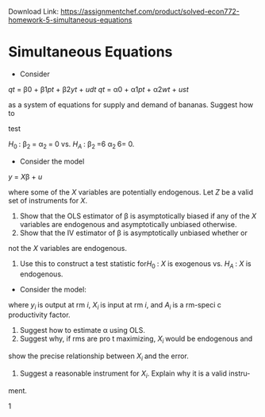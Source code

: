 Download Link: https://assignmentchef.com/product/solved-econ772-homework-5-simultaneous-equations
<br>
<h1>Simultaneous Equations</h1>

<ul>

 <li>Consider</li>

</ul>

<em>q</em><em>t                     </em>= β0 + β1<em>p</em><em>t </em>+ β2<em>y</em><em>t </em>+ <em>u</em><em>dt </em><em>q</em><em>t       </em>= α0 + α1<em>p</em><em>t </em>+ α2<em>w</em><em>t </em>+ <em>u</em><em>st</em>

as a system of equations for supply and demand of bananas.                Suggest how to

test

<em>H</em><sub>0 </sub>: β<sub>2 </sub>= α<sub>2 </sub>= 0 vs. <em>H<sub>A </sub></em>: β<sub>2 </sub>=6 α<sub>2 </sub>6= 0<em>.</em>

<ul>

 <li>Consider the model</li>

</ul>

<em>y </em>= <em>X</em>β + <em>u</em>

where some of the <em>X </em>variables are potentially endogenous. Let <em>Z </em>be a valid set of instruments for <em>X</em>.

<ol>

 <li>Show that the OLS estimator of β is asymptotically biased if any of the <em>X </em>variables are endogenous and asymptotically unbiased otherwise.</li>

 <li>Show that the IV estimator of β is asymptotically unbiased whether or</li>

</ol>

not the <em>X </em>variables are endogenous.

<ol>

 <li>Use this to construct a test statistic for<em>H</em><sub>0 </sub>: <em>X </em>is exogenous vs. <em>H<sub>A </sub></em>: <em>X </em>is endogenous.</li>

</ol>

<ul>

 <li>Consider the model:</li>

</ul>

where <em>y<sub>i </sub></em>is output at rm <em>i</em>, <em>X<sub>i </sub></em>is input at rm <em>i</em>, and <em>A<sub>i </sub></em>is a rm-speci c productivity factor.

<ol>

 <li>Suggest how to estimate α using OLS.</li>

 <li>Suggest why, if rms are pro t maximizing, <em>X<sub>i </sub></em>would be endogenous and</li>

</ol>

show the precise relationship between <em>X<sub>i </sub></em>and the error.

<ol>

 <li>Suggest a reasonable instrument for <em>X<sub>i</sub></em>. Explain why it is a valid instru-</li>

</ol>

ment.

1